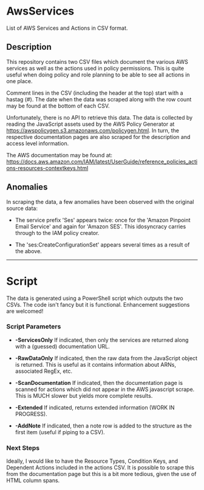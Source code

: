 # AwsServices
List of AWS Services and Actions in CSV format.

## Description
This repository contains two CSV files which document the various AWS services as well as the
actions used in policy permissions. This is quite useful when doing policy and role planning
to be able to see all actions in one place. 

Comment lines in the CSV (including the header at the top) start with a hastag (#).  The date
when the data was scraped along with the row count may be found at the bottom of each CSV.

Unfortunately, there is no API to retrieve this data. The data is collected by reading the JavaScript
assets used by the AWS Policy Generator at https://awspolicygen.s3.amazonaws.com/policygen.html. 
In turn, the respective documentation pages are also scraped for the description and access level information.

The AWS documentation may be found at:
https://docs.aws.amazon.com/IAM/latest/UserGuide/reference_policies_actions-resources-contextkeys.html

## Anomalies
In scraping the data, a few anomalies have been observed with the original source data:

* The service prefix 'Ses' appears twice: once for the 'Amazon Pinpoint Email Service' and
again for 'Amazon SES'.  This idosyncracy carries through to the IAM policy creator.

* The 'ses:CreateConfigurationSet' appears several times as a result of the above.

---
# Script
The data is generated using a PowerShell script which outputs the two CSVs.
The code isn't fancy but it is functional. Enhancement suggestions are welcomed!

### Script Parameters

* **-ServicesOnly**
  If indicated, then only the services are returned along with a (guessed) documentation URL.

* **-RawDataOnly**
	If indicated, then the raw data from the JavaScript object is returned.  This is useful
	as it contains information about ARNs, associated RegEx, etc.
  
* **-ScanDocumentation**
	If indicated, then the documentation page is scanned for actions which did not
	appear in the AWS javascript scrape.  This is MUCH slower but yields more complete results.
  
* **-Extended**
  If indicated, returns extended information (WORK IN PROGRESS).
  
* **-AddNote**
	If indicated, then a note row is added to the structure as the first item (useful if piping to a CSV).

### Next Steps
Ideally, I would like to have the Resource Types, Condition Keys, and Dependent Actions included
in the actions CSV. It is possible to scrape this from the documentation page but this is a bit
more tedious, given the use of HTML column spans.

